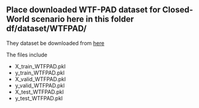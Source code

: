 ## Place downloaded WTF-PAD dataset for Closed-World scenario here in this folder df/dataset/WTFPAD/

They dataset be downloaded from [here](https://drive.google.com/drive/folders/187JjQ-Dz4g4zMBkOE4yo_rZcDkkT5zth)

The files include
- X_train_WTFPAD.pkl
- y_train_WTFPAD.pkl
- X_valid_WTFPAD.pkl
- y_valid_WTFPAD.pkl
- X_test_WTFPAD.pkl
- y_test_WTFPAD.pkl
